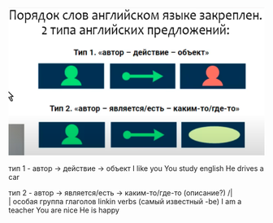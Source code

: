 ![image](./image.png)

тип 1 - автор -> действие -> объект
I like you
You study english
He drives a car

тип 2 - автор -> является/есть -> каким-то/где-то (описание?)
                    /|\
                     |
            особая группа глаголов 
     linkin verbs (самый известный -be)
I am a teacher
You are nice
He is happy
